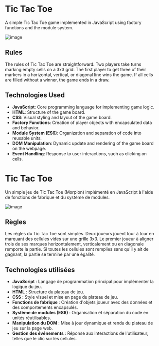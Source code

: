 # Tic Tac Toe

A simple Tic Tac Toe game implemented in JavaScript using factory functions and the module system.

![image](https://github.com/cedogithub/tic-tac-toe/assets/39746523/817a0a4c-a1d6-4ba4-9d57-52ab8f77b789)

## Rules
The rules of Tic Tac Toe are straightforward. Two players take turns marking empty cells on a 3x3 grid. The first player to get three of their markers in a horizontal, vertical, or diagonal line wins the game. If all cells are filled without a winner, the game ends in a draw.

## Technologies Used

- **JavaScript**: Core programming language for implementing game logic.
- **HTML**: Structure of the game board.
- **CSS**: Visual styling and layout of the game board.
- **Factory Functions**: Creation of player objects with encapsulated data and behavior.
- **Module System (ES6)**: Organization and separation of code into reusable units.
- **DOM Manipulation**: Dynamic update and rendering of the game board on the webpage.
- **Event Handling**: Response to user interactions, such as clicking on cells.


# Tic Tac Toe

Un simple jeu de Tic Tac Toe (Morpion) implémenté en JavaScript à l'aide de fonctions de fabrique et du système de modules.

![image](https://github.com/cedogithub/tic-tac-toe/assets/39746523/67b9e4fc-abb9-4534-abba-5fa2f553f852)

## Règles
Les règles du Tic Tac Toe sont simples. Deux joueurs jouent tour à tour en marquant des cellules vides sur une grille 3x3. Le premier joueur à aligner trois de ses marques horizontalement, verticalement ou en diagonale remporte la partie. Si toutes les cellules sont remplies sans qu'il y ait de gagnant, la partie se termine par une égalité.

## Technologies utilisées

- **JavaScript** : Langage de programmation principal pour implémenter la logique du jeu.
- **HTML** : Structure du plateau de jeu.
- **CSS** : Style visuel et mise en page du plateau de jeu.
- **Fonctions de fabrique** : Création d'objets joueur avec des données et des comportements encapsulés.
- **Système de modules (ES6)** : Organisation et séparation du code en unités réutilisables.
- **Manipulation du DOM** : Mise à jour dynamique et rendu du plateau de jeu sur la page web.
- **Gestion des événements** : Réponse aux interactions de l'utilisateur, telles que le clic sur les cellules.
